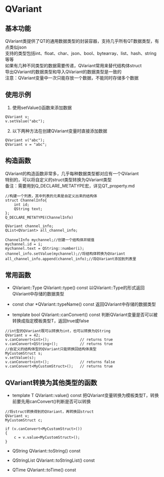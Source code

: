 # QVariant

## 基本功能
QVariant类提供了QT的通用数据类型的封装容器，支持几乎所有QT数据类型，有点类似json  
支持的类型包括int、float、char、json、bool、bytearray、list、hash、string等等  
如果有几种不同类型的数据需要传递，QVariant常用来替代结构体struct  
导出QVariant的数据类型和导入QVariant的数据类型是一致的  
注意：QVariant变量中一次只能存放一个数据，不能同时存储多个数据  


## 使用示例
1. 使用setValue()函数来添加数据  
```
QVariant v;
v.setValue("abc");
```
2. 以下两种方法在创建QVariant变量时直接添加数据  
```
QVariant v("abc");
QVariant v = "abc";
```


## 构造函数
QVariant的构造函数非常多，几乎每种数据类型都对应有一个QVariant  
特别的，可以将自定义的struct类型转换为QVariant类型  
备注：需要用到Q_DECLARE_METATYPE宏，详见QT_property.md  
```
//构建一个列表，其中列表的元素是自定义出来的结构体  
struct ChannelInfo{
    int id;
    QString text;
};
Q_DECLARE_METATYPE(ChannelInfo)

QVariant channel_info;
QList<QVariant> all_channel_info;

ChannelInfo mychannel;//创建一个结构体并赋值
mychannel.id = i;
mychannel.text = QString::number(i);
channel_info.setValue(mychannel);//将结构体转换为QVariant
all_channel_info.append(channel_info);//将QVariant添加到列表里
```


## 常用函数
* QVariant::Type QVariant::type() const
以QVariant::Type的形式返回QVariant中存储的数据类型  

* const char \*QVariant::typeName() const
返回QVariant中存储的数据类型  

* template <typename T> bool QVariant::canConvert() const
判断QVariant变量是否可以被转换成指定模板类型T，返回true或false  
```
//int型的QVariant既可以转换为int，也可以转换为QString
QVariant v = 42;
v.canConvert<int>();              // returns true
v.canConvert<QString>();          // returns true
//自定义的结构体型的QVariant只能转换回结构体类型
MyCustomStruct s;
v.setValue(s);
v.canConvert<int>();              // returns false
v.canConvert<MyCustomStruct>();   // returns true
```


## QVariant转换为其他类型的函数
* template <typename T> T QVariant::value() const
把QVariant变量转换为模板类型T，转换前要先用canConvert()判断是否可以转换  
```
//将struct转换得到的QVariant，再转换回struct
QVariant v;
MyCustomStruct c;

if (v.canConvert<MyCustomStruct>())
{
	c = v.value<MyCustomStruct>();
}
```

* QString QVariant::toString() const

* QStringList QVariant::toStringList() const

* QTime QVariant::toTime() const
